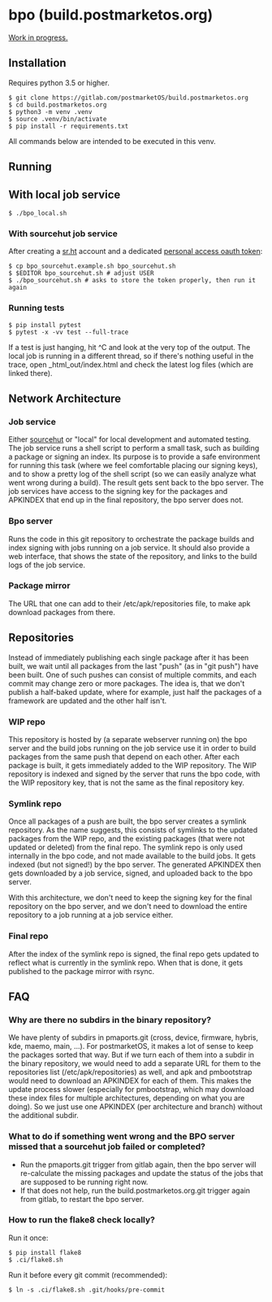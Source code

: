 # bpo (build.postmarketos.org)

[Work in progress.](https://postmarketos.org/blog/2019/06/23/two-years/#sourcehut-srht)

## Installation

Requires python 3.5 or higher.

```
$ git clone https://gitlab.com/postmarketOS/build.postmarketos.org
$ cd build.postmarketos.org
$ python3 -m venv .venv
$ source .venv/bin/activate
$ pip install -r requirements.txt
```

All commands below are intended to be executed in this venv.

## Running
## With local job service

```
$ ./bpo_local.sh
```

### With sourcehut job service

After creating a [sr.ht](https://meta.sr.ht/register) account and a dedicated [personal access oauth token](https://meta.sr.ht/oauth):

```
$ cp bpo_sourcehut.example.sh bpo_sourcehut.sh
$ $EDITOR bpo_sourcehut.sh # adjust USER
$ ./bpo_sourcehut.sh # asks to store the token properly, then run it again
```

### Running tests

```
$ pip install pytest
$ pytest -x -vv test --full-trace
```

If a test is just hanging, hit ^C and look at the very top of the output. The local job is running in a different thread, so if there's nothing useful in the trace, open _html_out/index.html and check the latest log files (which are linked there).

## Network Architecture

### Job service

Either [sourcehut](https://sourcehut.org/) or "local" for local development and automated testing. The job service runs a shell script to perform a small task, such as building a package or signing an index. Its purpose is to provide a safe environment for running this task (where we feel comfortable placing our signing keys), and to show a pretty log of the shell script (so we can easily analyze what went wrong during a build). The result gets sent back to the bpo server. The job services have access to the signing key for the packages and APKINDEX that end up in the final repository, the bpo server does not.

### Bpo server

Runs the code in this git repository to orchestrate the package builds and index signing with jobs running on a job service. It should also provide a web interface, that shows the state of the repository, and links to the build logs of the job service.

### Package mirror

The URL that one can add to their /etc/apk/repositories file, to make apk download packages from there.

## Repositories

Instead of immediately publishing each single package after it has been built, we wait until all packages from the last "push" (as in "git push") have been built. One of such pushes can consist of multiple commits, and each commit may change zero or more packages. The idea is, that we don't publish a half-baked update, where for example, just half the packages of a framework are updated and the other half isn't.

### WIP repo

This repository is hosted by (a separate webserver running on) the bpo server and the build jobs running on the job service use it in order to build packages from the same push that depend on each other. After each package is built, it gets immediately added to the WIP repository. The WIP repository is indexed and signed by the server that runs the bpo code, with the WIP repository key, that is not the same as the final repository key.

### Symlink repo

Once all packages of a push are built, the bpo server creates a symlink repository. As the name suggests, this consists of symlinks to the updated packages from the WIP repo, and the existing packages (that were not updated or deleted) from the final repo. The symlink repo is only used internally in the bpo code, and not made available to the build jobs. It gets indexed (but not signed!) by the bpo server. The generated APKINDEX then gets downloaded by a job service, signed, and uploaded back to the bpo server.

With this architecture, we don't need to keep the signing key for the final repository on the bpo server, and we don't need to download the entire repository to a job running at a job service either.

### Final repo

After the index of the symlink repo is signed, the final repo gets updated to reflect what is currently in the symlink repo. When that is done, it gets published to the package mirror with rsync.

## FAQ

### Why are there no subdirs in the binary repository?

We have plenty of subdirs in pmaports.git (cross, device, firmware, hybris, kde, maemo, main, ...). For postmarketOS, it makes a lot of sense to keep the packages sorted that way. But if we turn each of them into a subdir in the binary repository, we would need to add a separate URL for them to the repositories list (/etc/apk/repositories) as well, and apk and pmbootstrap would need to download an APKINDEX for each of them. This makes the update process slower (especially for pmbootstrap, which may download these index files for multiple architectures, depending on what you are doing). So we just use one APKINDEX (per architecture and branch) without the additional subdir.

### What to do if something went wrong and the BPO server missed that a sourcehut job failed or completed?

* Run the pmaports.git trigger from gitlab again, then the bpo server will re-calculate the missing packages and update the status of the jobs that are supposed to be running right now.
* If that does not help, run the build.postmarketos.org.git trigger again from gitlab, to restart the bpo server.

### How to run the flake8 check locally?

Run it once:
```
$ pip install flake8
$ .ci/flake8.sh
```

Run it before every git commit (recommended):
```
$ ln -s .ci/flake8.sh .git/hooks/pre-commit
```
